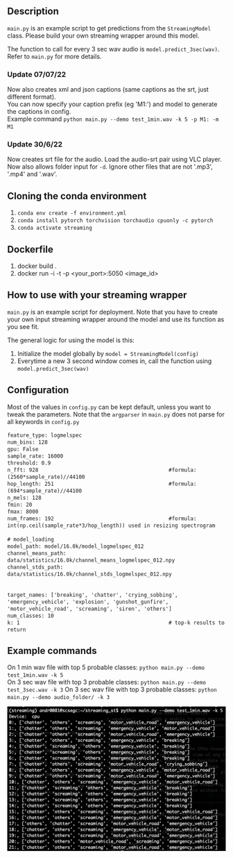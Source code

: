## Description
`main.py` is an example script to get predictions from the `StreamingModel` class. Please build your own streaming wrapper around this model.

The function to call for every 3 sec wav audio is `model.predict_3sec(wav)`. Refer to `main.py` for more details.

### Update 07/07/22
Now also creates xml and json captions (same captions as the srt, just different format).   
You can now specify your caption prefix (eg 'M1:') and model to generate the captions in config.   
Example command `python main.py --demo test_1min.wav -k 5 -p M1: -m M1`   

### Update 30/6/22
Now creates srt file for the audio. Load the audio-srt pair using VLC player.   
Now also allows folder input for `-d`. Ignore other files that are not '.mp3', '.mp4' and '.wav'.  

## Cloning the conda environment

1. `conda env create -f environment.yml`  
2. `conda install pytorch torchvision torchaudio cpuonly -c pytorch`  
3. `conda activate streaming`  

## Dockerfile

1. docker build .
2. docker run -i -t -p <your_port>:5050 <image_id>

## How to use with your streaming wrapper
`main.py` is an example script for deployment. Note that you have to create your own input streaming wrapper around the model and use its function as you see fit.

The general logic for using the model is this:  

1. Initialize the model globally by `model = StreamingModel(config)`
2. Everytime a new 3 second window comes in, call the function using `model.predict_3sec(wav)`

## Configuration
Most of the values in `config.py` can be kept default, unless you want to tweak the parameters. Note that the `argparser` in `main.py` does not parse for all keywords in `config.py`

```
feature_type: logmelspec
num_bins: 128
gpu: False
sample_rate: 16000
threshold: 0.9
n_fft: 928                                          #formula: (2560*sample_rate)//44100
hop_length: 251                                     #formula: (694*sample_rate)//44100
n_mels: 128
fmin: 20
fmax: 8000
num_frames: 192                                     #formula: int(np.ceil(sample_rate*3/hop_length)) used in resizing spectrogram

# model_loading 
model_path: model/16.0k/model_logmelspec_012
channel_means_path: data/statistics/16.0k/channel_means_logmelspec_012.npy
channel_stds_path: data/statistics/16.0k/channel_stds_logmelspec_012.npy


target_names: ['breaking', 'chatter', 'crying_sobbing', 'emergency_vehicle', 'explosion', 'gunshot_gunfire', 'motor_vehicle_road', 'screaming', 'siren', 'others']
num_classes: 10
k: 1                                                # top-k results to return 
```

## Example commands

On 1 min wav file with top 5 probable classes: `python main.py --demo test_1min.wav -k 5`     
On 3 sec wav file with top 3 probable classes: `python main.py --demo test_3sec.wav -k 3`
On 3 sec wav file with top 3 probable classes: `python main.py --demo audio_folder/ -k 3`

![](example_command1.png)


